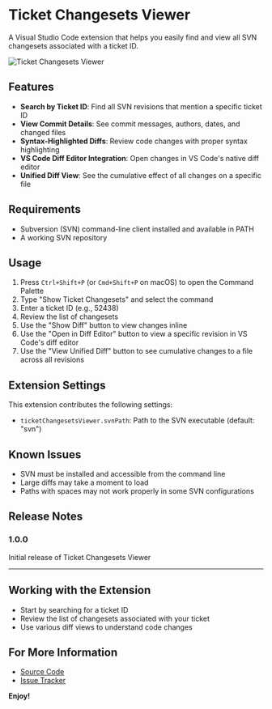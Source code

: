 # Ticket Changesets Viewer

A Visual Studio Code extension that helps you easily find and view all SVN changesets associated with a ticket ID. 

![Ticket Changesets Viewer](resources/screenshot.png)

## Features

- **Search by Ticket ID**: Find all SVN revisions that mention a specific ticket ID
- **View Commit Details**: See commit messages, authors, dates, and changed files
- **Syntax-Highlighted Diffs**: Review code changes with proper syntax highlighting
- **VS Code Diff Editor Integration**: Open changes in VS Code's native diff editor
- **Unified Diff View**: See the cumulative effect of all changes on a specific file

## Requirements

- Subversion (SVN) command-line client installed and available in PATH
- A working SVN repository

## Usage

1. Press `Ctrl+Shift+P` (or `Cmd+Shift+P` on macOS) to open the Command Palette
2. Type "Show Ticket Changesets" and select the command
3. Enter a ticket ID (e.g., 52438)
4. Review the list of changesets
5. Use the "Show Diff" button to view changes inline
6. Use the "Open in Diff Editor" button to view a specific revision in VS Code's diff editor
7. Use the "View Unified Diff" button to see cumulative changes to a file across all revisions

## Extension Settings

This extension contributes the following settings:

* `ticketChangesetsViewer.svnPath`: Path to the SVN executable (default: "svn")

## Known Issues

- SVN must be installed and accessible from the command line
- Large diffs may take a moment to load 
- Paths with spaces may not work properly in some SVN configurations

## Release Notes

### 1.0.0

Initial release of Ticket Changesets Viewer

---

## Working with the Extension

* Start by searching for a ticket ID
* Review the list of changesets associated with your ticket
* Use various diff views to understand code changes

## For More Information

* [Source Code](https://github.com/YOUR-USERNAME/ticket-changesets-viewer)
* [Issue Tracker](https://github.com/YOUR-USERNAME/ticket-changesets-viewer/issues)

**Enjoy!** 